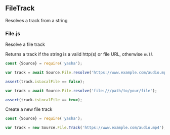 ## FileTrack

Resolves a track from a string

### File.js

Resolve a file track

Returns a track if the string is a valid http(s) or file URL, otherwise `null`
```js
const {Source} = require('yasha');

var track = await Source.File.resolve('https://www.example.com/audio.mp4');

assert(track.isLocalFile == false);

var track = await Source.File.resolve('file:///path/to/your/file');

assert(track.isLocalFile == true);

```

Create a new file track

```js
const {Source} = require('yasha');

var track = new Source.File.Track('https://www.example.com/audio.mp4');
```